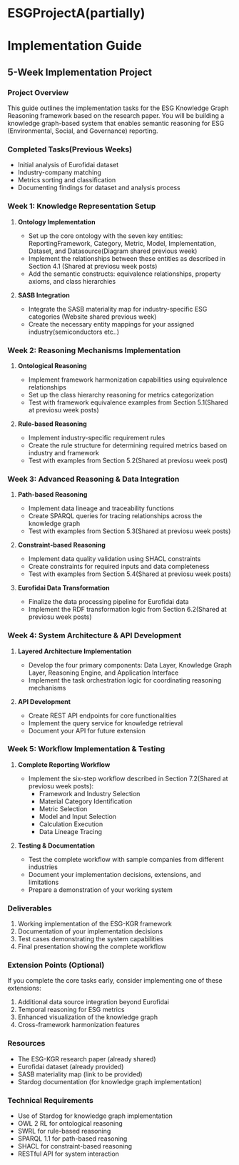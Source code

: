 # ESGProjectA(partially)
# Implementation Guide
## 5-Week Implementation Project

### Project Overview
This guide outlines the implementation tasks for the ESG Knowledge Graph Reasoning framework based on the research paper. You will be building a knowledge graph-based system that enables semantic reasoning for ESG (Environmental, Social, and Governance) reporting.

### Completed Tasks(Previous Weeks)
- Initial analysis of Eurofidai dataset
- Industry-company matching
- Metrics sorting and classification
- Documenting findings for dataset and analysis process

### Week 1: Knowledge Representation Setup
1. **Ontology Implementation**
   - Set up the core ontology with the seven key entities: ReportingFramework, Category, Metric, Model, Implementation, Dataset, and Datasource(Diagram shared previous week)
   - Implement the relationships between these entities as described in Section 4.1 (Shared at previosu week posts)
   - Add the semantic constructs: equivalence relationships, property axioms, and class hierarchies

2. **SASB Integration**
   - Integrate the SASB materiality map for industry-specific ESG categories (Website shared previous week)
   - Create the necessary entity mappings for your assigned industry(semiconductors etc..)

### Week 2: Reasoning Mechanisms Implementation
1. **Ontological Reasoning**
   - Implement framework harmonization capabilities using equivalence relationships
   - Set up the class hierarchy reasoning for metrics categorization
   - Test with framework equivalence examples from Section 5.1(Shared at previosu week posts)

2. **Rule-based Reasoning**
   - Implement industry-specific requirement rules
   - Create the rule structure for determining required metrics based on industry and framework
   - Test with examples from Section 5.2(Shared at previosu week post)

### Week 3: Advanced Reasoning & Data Integration
1. **Path-based Reasoning**
   - Implement data lineage and traceability functions
   - Create SPARQL queries for tracing relationships across the knowledge graph
   - Test with examples from Section 5.3(Shared at previosu week posts)

2. **Constraint-based Reasoning**
   - Implement data quality validation using SHACL constraints
   - Create constraints for required inputs and data completeness
   - Test with examples from Section 5.4(Shared at previosu week posts)

3. **Eurofidai Data Transformation**
   - Finalize the data processing pipeline for Eurofidai data
   - Implement the RDF transformation logic from Section 6.2(Shared at previosu week posts)

### Week 4: System Architecture & API Development
1. **Layered Architecture Implementation**
   - Develop the four primary components: Data Layer, Knowledge Graph Layer, Reasoning Engine, and Application Interface
   - Implement the task orchestration logic for coordinating reasoning mechanisms

2. **API Development**
   - Create REST API endpoints for core functionalities
   - Implement the query service for knowledge retrieval
   - Document your API for future extension

### Week 5: Workflow Implementation & Testing
1. **Complete Reporting Workflow**
   - Implement the six-step workflow described in Section 7.2(Shared at previosu week posts):
     - Framework and Industry Selection
     - Material Category Identification
     - Metric Selection
     - Model and Input Selection
     - Calculation Execution
     - Data Lineage Tracing

2. **Testing & Documentation**
   - Test the complete workflow with sample companies from different industries
   - Document your implementation decisions, extensions, and limitations
   - Prepare a demonstration of your working system

### Deliverables
1. Working implementation of the ESG-KGR framework
2. Documentation of your implementation decisions
3. Test cases demonstrating the system capabilities
4. Final presentation showing the complete workflow

### Extension Points (Optional)
If you complete the core tasks early, consider implementing one of these extensions:
1. Additional data source integration beyond Eurofidai
2. Temporal reasoning for ESG metrics
3. Enhanced visualization of the knowledge graph
4. Cross-framework harmonization features

### Resources
- The ESG-KGR research paper (already shared)
- Eurofidai dataset (already provided)
- SASB materiality map (link to be provided)
- Stardog documentation (for knowledge graph implementation)

### Technical Requirements
- Use of Stardog for knowledge graph implementation
- OWL 2 RL for ontological reasoning
- SWRL for rule-based reasoning
- SPARQL 1.1 for path-based reasoning
- SHACL for constraint-based reasoning
- RESTful API for system interaction
